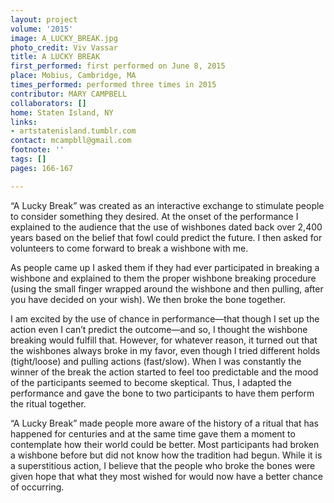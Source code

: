 ```yaml
---
layout: project
volume: '2015'
image: A_LUCKY_BREAK.jpg
photo_credit: Viv Vassar
title: A LUCKY BREAK
first_performed: first performed on June 8, 2015
place: Mobius, Cambridge, MA
times_performed: performed three times in 2015
contributor: MARY CAMPBELL
collaborators: []
home: Staten Island, NY
links:
- artstatenisland.tumblr.com
contact: mcampbll@gmail.com
footnote: ''
tags: []
pages: 166-167

---
```


“A Lucky Break” was created as an interactive exchange to stimulate people to consider something they desired. At the onset of the performance I explained to the audience that the use of wishbones dated back over 2,400 years based on the belief that fowl could predict the future. I then asked for volunteers to come forward to break a wishbone with me.

As people came up I asked them if they had ever participated in breaking a wishbone and explained to them the proper wishbone breaking procedure (using the small finger wrapped around the wishbone and then pulling, after you have decided on your wish). We then broke the bone together.

I am excited by the use of chance in performance—that though I set up the action even I can’t predict the outcome—and so, I thought the wishbone breaking would fulfill that. However, for whatever reason, it turned out that the wishbones always broke in my favor, even though I tried different holds (tight/loose) and pulling actions (fast/slow). When I was constantly the winner of the break the action started to feel too predictable and the mood of the participants seemed to become skeptical. Thus, I adapted the performance and gave the bone to two participants to have them perform the ritual together.

“A Lucky Break” made people more aware of the history of a ritual that has happened for centuries and at the same time gave them a moment to contemplate how their world could be better. Most participants had broken a wishbone before but did not know how the tradition had begun. While it is a superstitious action, I believe that the people who broke the bones were given hope that what they most wished for would now have a better chance of occurring.
